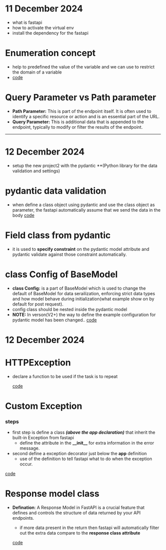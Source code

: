 # 11 December 2024

- what is fastapi
- how to activate the virtual env
- install the dependency for the fastapi

# Enumeration concept

- help to predefined the value of the variable and we can use to restrict the domain of a variable
- [code](code.md)

# Query Parameter vs Path parameter

- **Path Parameter:** This is part of the endpoint itself. It is often used to identify a specific resource or action and is an essential part of the URL.
- **Query Parameter:** This is additional data that is appended to the endpoint, typically to modify or filter the results of the endpoint.

---

# 12 December 2024

- setup the new project2 with the pydantic \*\*(Python library for the data validation and settings)

# pydantic data validation

- when define a class object using pydantic and use the class object as parameter, the fastapi automatically assume that we send the data in the body
  [code](code.md#L82)

# Field class from pydantic

- it is used to **specify constraint** on the pydantic model attribute and pydantic validate against those constraint automatically.

# class Config of BaseModel

- **class Config:** is a part of BaseModel which is used to change the default of BaseModel for data serailization, enforcing strict data types and how model behave during initialization(what example show on by default for post request).
- config class should be nested inside the pydantic model
- **NOTE:** In verson(V2+) the way to define the example configuration for pydantic model has been changed..
  [code](code.md#L101)

# 12 December 2024

# HTTPException

- declare a function to be used if the task is to repeat

  [code](notes.md#L118)

# Custom Exception

### steps

- first step is define a class **_(above the app declaration)_** that inherit the built-in Exception from fastapi
  - define the attribute in the **\_\_init\_\_** for extra information in the error message.
- second define a exception decorator just below the **app** definition
  - use of the definition to tell fastapi what to do when the exception occur.

[code](code.md#L132)

# Response model class

- **Defination**: A Response Model in FastAPI is a crucial feature that defines and controls the structure of data returned by your API endpoints.

  - if more data present in the return then fastapi will automatically filter out the extra data compare to the **response class attribute**

  [code](code.md#L179)
